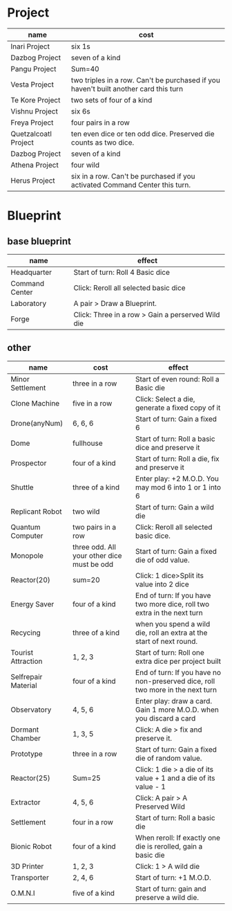 # Project

| name                 | cost                                                         |
| -------------------- | ------------------------------------------------------------ |
| Inari Project        | six 1s                                                       |
| Dazbog Project       | seven of a kind                                              |
| Pangu Project        | Sum=40                                                       |
| Vesta Project        | two triples in a row. Can't be purchased if you haven't built another card this turn |
| Te Kore Project      | two sets of four of a kind                                   |
| Vishnu Project       | six 6s                                                       |
| Freya Project        | four pairs in a row                                          |
| Quetzalcoatl Project | ten even dice or ten odd dice. Preserved die counts as two dice. |
| Dazbog Project       | seven of a kind                                              |
| Athena Project       | four wild                                                    |
| Herus Project        | six in a row. Can't be purchased if you activated Command Center this turn. |



# Blueprint

## base blueprint

| name           | effect                                            |
| -------------- | ------------------------------------------------- |
| Headquarter    | Start of turn: Roll 4 Basic dice                  |
| Command Center | Click: Reroll all selected basic dice             |
| Laboratory     | A pair > Draw a Blueprint.                        |
| Forge          | Click: Three in a row > Gain a perserved Wild die |



## other

| name                | cost                                       | effect                                                       |
| ------------------- | ------------------------------------------ | ------------------------------------------------------------ |
| Minor Settlement    | three in a row                             | Start of even round: Roll a Basic die                        |
| Clone Machine       | five in a row                              | Click: Select a die, generate a fixed copy of it             |
| Drone(anyNum)       | 6, 6, 6                                    | Start of turn: Gain a fixed 6                                |
| Dome                | fullhouse                                  | Start of turn: Roll a basic dice and preserve it             |
| Prospector          | four of a kind                             | Start of turn: Roll a die, fix and preserve it               |
| Shuttle             | three of a kind                            | Enter play: +2 M.O.D. You may mod 6 into 1 or 1 into 6       |
| Replicant Robot     | two wild                                   | Start of turn: Gain a wild die                               |
| Quantum Computer    | two pairs in a row                         | Click: Reroll all selected basic dice.                       |
| Monopole            | three odd. All your other dice must be odd | Start of turn: Gain a fixed die of odd value.                |
| Reactor(20)         | sum=20                                     | Click: 1 dice>Split its value into 2 dice                    |
| Energy Saver        | four of a kind                             | End of turn: If you have two more dice, roll two extra in the next turn |
| Recycing            | three of a kind                            | when you spend a wild die, roll an extra at the start of next round. |
| Tourist Attraction  | 1, 2, 3                                    | Start of turn: Roll one extra dice per project built         |
| Selfrepair Material | four of a kind                             | End of turn: If you have no non-preserved dice, roll two more in the next turn |
| Observatory         | 4, 5, 6                                    | Enter play: draw a card. Gain 1 more M.O.D. when you discard a card |
| Dormant Chamber     | 1, 3, 5                                    | Click: A die > fix and preserve it.                          |
| Prototype           | three in a row                             | Start of turn: Gain a fixed die of random value.             |
| Reactor(25)         | Sum=25                                     | Click: 1 die > a die of its value + 1 and a die of its value - 1 |
| Extractor           | 4, 5, 6                                    | Click: A pair > A Preserved Wild                             |
| Settlement          | four in a row                              | Start of turn: Roll a basic die                              |
| Bionic Robot        | four of a kind                             | When reroll: If exactly one die is rerolled, gain a basic die |
| 3D Printer          | 1, 2, 3                                    | Click: 1 > A wild die                                        |
| Transporter         | 2, 4, 6                                    | Start of turn: +1 M.O.D.                                     |
| O.M.N.I             | five of a kind                             | Start of turn: gain and preserve a wild die.                 |

